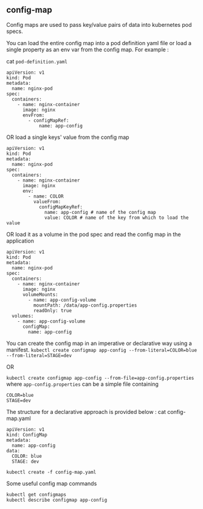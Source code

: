 ## config-map

Config maps are used to pass key/value pairs of data into kubernetes pod specs.

You can load the entire config map into a pod definition yaml file or load a single
property as an env var from the config map. For example :

cat `pod-definition.yaml`
```
apiVersion: v1
kind: Pod
metadata:
  name: nginx-pod
spec:
  containers:
    - name: nginx-container
      image: nginx
      envFrom:
        - configMapRef:
            name: app-config
```

OR load a single keys' value from the config map

```
apiVersion: v1
kind: Pod
metadata:
  name: nginx-pod
spec:
  containers:
    - name: nginx-container
      image: nginx
      env:
        - name: COLOR
          valueFrom:
            configMapKeyRef:
              name: app-config # name of the config map
              value: COLOR # name of the key from which to load the value
```

OR load it as a volume in the pod spec and read the config map in the application

```
apiVersion: v1
kind: Pod
metadata:
  name: nginx-pod
spec:
  containers:
    - name: nginx-container
      image: nginx
      volumeMounts:
        - name: app-config-volume
          mountPath: /data/app-config.properties
          readOnly: true
  volumes:
    - name: app-config-volume
      configMap:
        name: app-config
```


You can create the config map in an imperative or declarative way using a manifest.
`kubectl create configmap app-config --from-literal=COLOR=blue --from-literal=STAGE=dev`

OR

`kubectl create configmap app-config --from-file=app-config.properties`
where `app-config.properties` can be a simple file containing
```
COLOR=blue
STAGE=dev
```

The structure for a declarative approach is provided below :
cat config-map.yaml
```
apiVersion: v1
kind: ConfigMap
metadata:
  name: app-config
data:
  COLOR: blue
  STAGE: dev
```

`kubectl create -f config-map.yaml`

Some useful config map commands
```
kubectl get configmaps
kubectl describe configmap app-config
```
